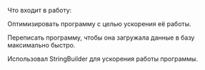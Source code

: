 Что входит в работу:

Оптимизировать программу с целью ускорения её работы.

Переписать программу, чтобы она загружала данные в базу максимально быстро. 

Использовал StringBuilder для ускорения работы программы.

